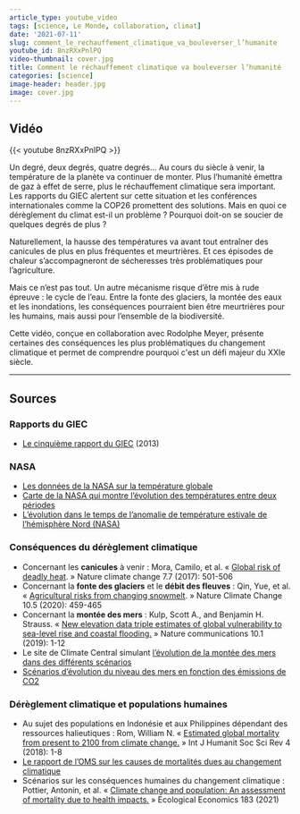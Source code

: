 ```yaml
---
article_type: youtube_video
tags: [science, Le Monde, collaboration, climat]
date: '2021-07-11'
slug: comment_le_rechauffement_climatique_va_bouleverser_l’humanite
youtube_id: 8nzRXxPnlPQ
video-thumbnail: cover.jpg
title: Comment le réchauffement climatique va bouleverser l’humanité
categories: [science]
image-header: header.jpg
image: cover.jpg
---
```


## Vidéo

{{< youtube 8nzRXxPnlPQ >}}

Un degré, deux degrés, quatre degrés… Au cours du siècle à venir, la
température de la planète va continuer de monter. Plus l’humanité émettra
de gaz à effet de serre, plus le réchauffement climatique sera important.
Les rapports du GIEC alertent sur cette situation et les conférences
internationales comme la COP26 promettent des solutions. Mais en quoi ce
dérèglement du climat est-il un problème ? Pourquoi doit-on se soucier de
quelques degrés de plus ?

Naturellement, la hausse des températures va avant tout entraîner des
canicules de plus en plus fréquentes et meurtrières. Et ces épisodes de
chaleur s’accompagneront de sécheresses très problématiques pour
l’agriculture.

Mais ce n’est pas tout. Un autre mécanisme risque d’être mis à rude
épreuve : le cycle de l’eau. Entre la fonte des glaciers, la montée des
eaux et les inondations, les conséquences pourraient bien être
meurtrières pour les humains, mais aussi pour l’ensemble de la
biodiversité.

Cette vidéo, conçue en collaboration avec Rodolphe Meyer, présente
certaines des conséquences les plus problématiques du changement
climatique et permet de comprendre pourquoi c'est un défi majeur du XXIe
siècle.


<hr>

## Sources

### Rapports du GIEC

- [Le cinquième rapport du GIEC](https://www.ipcc.ch/assessment-report/ar5/) (2013)

### NASA

- [Les données de la NASA sur la température globale](https://data.giss.nasa.gov/gistemp/graphs_v4/) 
- [Carte de la NASA qui montre l’évolution des températures entre deux périodes](https://svs.gsfc.nasa.gov/cgi-bin/details.cgi?aid=4626) 
- [L’évolution dans le temps de l’anomalie de température estivale de l’hémisphère Nord (NASA)](https://svs.gsfc.nasa.gov/3975) 

### Conséquences du dérèglement climatique

- Concernant les __canicules__ à venir : Mora, Camilo, et al. « [Global risk of deadly heat](https://www.nature.com/articles/nclimate3322). » Nature climate change 7.7 (2017): 501-506 
- Concernant la __fonte des glaciers__ et le __débit des fleuves__ : Qin, Yue, et al. « [Agricultural risks from changing snowmelt](https://www.nature.com/articles/s41558-020-0746-8?proof=t). » Nature Climate Change 10.5 (2020): 459-465
- Concernant la __montée des mers__ : Kulp, Scott A., and Benjamin H. Strauss. « [New elevation data triple estimates of global vulnerability to sea-level rise and coastal flooding.](https://www.nature.com/articles/s41467-019-12808-z) » Nature communications 10.1 (2019): 1-12 
- Le site de Climate Central simulant [l’évolution de la montée des mers dans des différents scénarios](https://coastal.climatecentral.org/map/8/100.6166/13.2746/) 
- [Scénarios d’évolution du niveau des mers en fonction des émissions de CO2](https://www.researchgate.net/publication/319686017_GLOBAL_AND_REGIONAL_SEA_LEVEL_RISE_SCENARIOS_FOR_THE_UNITED_STATES)

### Dérèglement climatique et populations humaines

- Au sujet des populations en Indonésie et aux Philippines dépendant des ressources halieutiques : Rom, William N. « [Estimated global mortality from present to 2100 from climate change.](https://legacy-assets.eenews.net/open_files/assets/2018/04/04/document_gw_09.pdf) » Int J Humanit Soc Sci Rev 4 (2018): 1-8 
- [Le rapport de l’OMS sur les causes de mortalités dues au changement climatique](https://iris.who.int/bitstream/handle/10665/134014/9789241507691_eng.pdf)  
- Scénarios sur les conséquences humaines du changement climatique : Pottier, Antonin, et al. « [Climate change and population: An assessment of mortality due to health impacts.](https://www.sciencedirect.com/science/article/abs/pii/S0921800921000252) » Ecological Economics 183 (2021)
